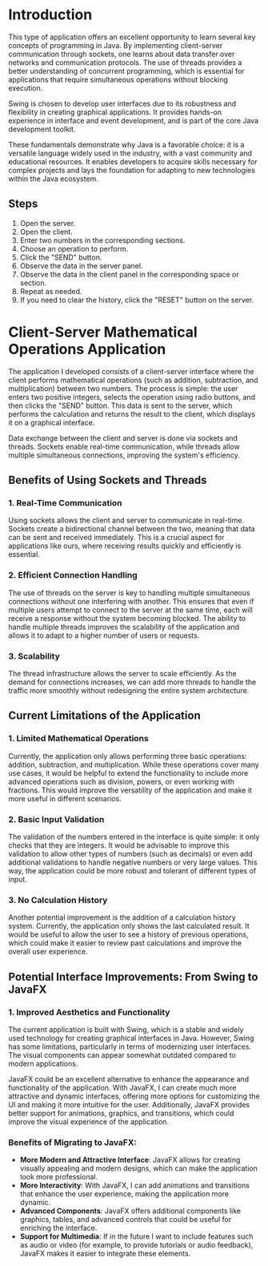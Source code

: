 # Introduction

This type of application offers an excellent opportunity to learn several key concepts of programming in Java. By implementing client-server communication through sockets, one learns about data transfer over networks and communication protocols. 
The use of threads provides a better understanding of concurrent programming, which is essential for applications that require simultaneous operations without blocking execution.

Swing is chosen to develop user interfaces due to its robustness and flexibility in creating graphical applications. It provides hands-on experience in interface and event development, and is part of the core Java development toolkit.

These fundamentals demonstrate why Java is a favorable choice: it is a versatile language widely used in the industry, with a vast community and educational resources. 
It enables developers to acquire skills necessary for complex projects and lays the foundation for adapting to new technologies within the Java ecosystem.

## Steps

1. Open the server.
2. Open the client.
3. Enter two numbers in the corresponding sections.
4. Choose an operation to perform.
5. Click the "SEND" button.
6. Observe the data in the server panel.
7. Observe the data in the client panel in the corresponding space or section.
8. Repeat as needed.
9. If you need to clear the history, click the "RESET" button on the server.


# Client-Server Mathematical Operations Application

The application I developed consists of a client-server interface where the client performs mathematical operations (such as addition, subtraction, and multiplication) between two numbers. The process is simple: the user enters two positive integers, selects the operation using radio buttons, and then clicks the "SEND" button. This data is sent to the server, which performs the calculation and returns the result to the client, which displays it on a graphical interface.

Data exchange between the client and server is done via sockets and threads. Sockets enable real-time communication, while threads allow multiple simultaneous connections, improving the system's efficiency.

## Benefits of Using Sockets and Threads

### 1. Real-Time Communication
Using sockets allows the client and server to communicate in real-time. Sockets create a bidirectional channel between the two, meaning that data can be sent and received immediately. This is a crucial aspect for applications like ours, where receiving results quickly and efficiently is essential.

### 2. Efficient Connection Handling
The use of threads on the server is key to handling multiple simultaneous connections without one interfering with another. This ensures that even if multiple users attempt to connect to the server at the same time, each will receive a response without the system becoming blocked. The ability to handle multiple threads improves the scalability of the application and allows it to adapt to a higher number of users or requests.

### 3. Scalability
The thread infrastructure allows the server to scale efficiently. As the demand for connections increases, we can add more threads to handle the traffic more smoothly without redesigning the entire system architecture.

## Current Limitations of the Application

### 1. Limited Mathematical Operations
Currently, the application only allows performing three basic operations: addition, subtraction, and multiplication. While these operations cover many use cases, it would be helpful to extend the functionality to include more advanced operations such as division, powers, or even working with fractions. This would improve the versatility of the application and make it more useful in different scenarios.

### 2. Basic Input Validation
The validation of the numbers entered in the interface is quite simple: it only checks that they are integers. It would be advisable to improve this validation to allow other types of numbers (such as decimals) or even add additional validations to handle negative numbers or very large values. This way, the application could be more robust and tolerant of different types of input.

### 3. No Calculation History
Another potential improvement is the addition of a calculation history system. Currently, the application only shows the last calculated result. It would be useful to allow the user to see a history of previous operations, which could make it easier to review past calculations and improve the overall user experience.

## Potential Interface Improvements: From Swing to JavaFX

### 1. Improved Aesthetics and Functionality
The current application is built with Swing, which is a stable and widely used technology for creating graphical interfaces in Java. However, Swing has some limitations, particularly in terms of modernizing user interfaces. The visual components can appear somewhat outdated compared to modern applications.

JavaFX could be an excellent alternative to enhance the appearance and functionality of the application. With JavaFX, I can create much more attractive and dynamic interfaces, offering more options for customizing the UI and making it more intuitive for the user. Additionally, JavaFX provides better support for animations, graphics, and transitions, which could improve the visual experience of the application.

### Benefits of Migrating to JavaFX:
- **More Modern and Attractive Interface**: JavaFX allows for creating visually appealing and modern designs, which can make the application look more professional.
- **More Interactivity**: With JavaFX, I can add animations and transitions that enhance the user experience, making the application more dynamic.
- **Advanced Components**: JavaFX offers additional components like graphics, tables, and advanced controls that could be useful for enriching the interface.
- **Support for Multimedia**: If in the future I want to include features such as audio or video (for example, to provide tutorials or audio feedback), JavaFX makes it easier to integrate these elements.

